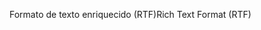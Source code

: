 <span data-ttu-id="c2065-101">Formato de texto enriquecido (RTF)</span><span class="sxs-lookup"><span data-stu-id="c2065-101">Rich Text Format (RTF)</span></span>